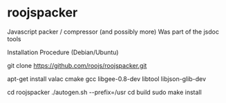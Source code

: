 # roojspacker
Javascript packer / compressor (and possibly more) Was part of the jsdoc tools

Installation Procedure (Debian/Ubuntu)

git clone https://github.com/roojs/roojspacker.git

apt-get install valac cmake gcc libgee-0.8-dev   libtool libjson-glib-dev

cd roojspacker
./autogen.sh --prefix=/usr
cd build
sudo make install